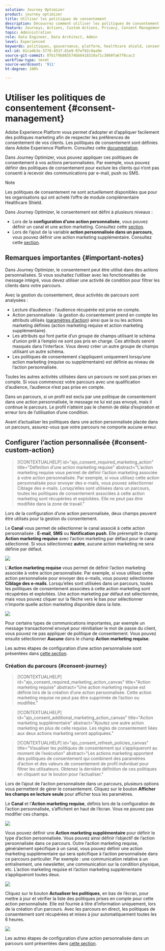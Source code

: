 ```yaml
---
solution: Journey Optimizer
product: journey optimizer
title: Utiliser les politiques de consentement
description: Découvrez comment utiliser les politiques de consentement d’Adobe Experience Platform.
feature: Journeys, Actions, Custom Actions, Privacy, Consent Management
topic: Administration
role: Data Engineer, Data Architect, Admin
level: Experienced
keywords: politiques, gouvernance, platform, healthcare shield, consentement
exl-id: 01ca4b3e-3778-4537-81e9-97ef92c9aa9e
source-git-commit: 07b1f9b885574bb6418310a71c3060fa67f6cac3
workflow-type: tm+mt
source-wordcount: '911'
ht-degree: 100%

---
```


# Utiliser les politiques de consentement {#consent-management}

Adobe Experience Platform vous permet d’adopter et d’appliquer facilement des politiques marketing afin de respecter les préférences de consentement de vos clients. Les politiques de consentement sont définies dans Adobe Experience Platform. Consultez cette [documentation](https://experienceleague.adobe.com/docs/experience-platform/data-governance/policies/user-guide.html?lang=fr#consent-policy).

Dans Journey Optimizer, vous pouvez appliquer ces politiques de consentement à vos actions personnalisées. Par exemple, vous pouvez définir des politiques de consentement pour exclure les clients qui n’ont pas consenti à recevoir des communications par e-mail, push ou SMS.

>[!NOTE]
>
>Les politiques de consentement ne sont actuellement disponibles que pour les organisations qui ont acheté l’offre de module complémentaire Healthcare Shield.

Dans Journey Optimizer, le consentement est défini à plusieurs niveaux :

* Lors de la **configuration d’une action personnalisée**, vous pouvez définir un canal et une action marketing. Consultez cette [section](../action/consent.md#consent-custom-action).
* Lors de l’ajout de la variable **action personnalisée dans un parcours**, vous pouvez définir une action marketing supplémentaire. Consultez cette [section](../action/consent.md#consent-journey).

## Remarques importantes {#important-notes}

Dans Journey Optimizer, le consentement peut être utilisé dans des actions personnalisées. Si vous souhaitez l’utiliser avec les fonctionnalités de message intégré, vous devez utiliser une activité de condition pour filtrer les clients dans votre parcours.

Avec la gestion du consentement, deux activités de parcours sont analysées :

* Lecture d’audience : l’audience récupérée est prise en compte.
* Action personnalisée : la gestion du consentement prend en compte les attributs utilisés ([paramètres d’action](../action/about-custom-action-configuration.md#define-the-message-parameters)) ainsi que la ou les actions marketing définies (action marketing requise et action marketing supplémentaire).
* Les attributs qui font partie d’un groupe de champs utilisant le schéma d’union prêt à l’emploi ne sont pas pris en charge. Ces attributs seront masqués dans l’interface. Vous devez créer un autre groupe de champs utilisant un autre schéma.
* Les politiques de consentement s’appliquent uniquement lorsqu’une action marketing (requise ou supplémentaire) est définie au niveau de l’action personnalisée.

Toutes les autres activités utilisées dans un parcours ne sont pas prises en compte. Si vous commencez votre parcours avec une qualification d’audience, l’audience n’est pas prise en compte.

Dans un parcours, si un profil est exclu par une politique de consentement dans une action personnalisée, le message ne lui est pas envoyé, mais il continue le parcours. Le profil n’atteint pas le chemin de délai d’expiration et erreur lors de l’utilisation d’une condition.

Avant d’actualiser les politiques dans une action personnalisée placée dans un parcours, assurez-vous que votre parcours ne comporte aucune erreur.

<!--
There are two types of latency regarding the use of consent policies:

* **User latency**: the delay from the time a profile changes a consent settings to the moment it is applied in Experience Platform. This can take up to 48h. 
* **Consent policy latency**: the delay from the time a consent policy is created or updated to the moment it is applied. This can take up to 6 hours
-->

## Configurer l’action personnalisée {#consent-custom-action}

>[!CONTEXTUALHELP]
>id="ajo_consent_required_marketing_action"
>title="Définition d’une action marketing requise"
>abstract="L’action marketing requise vous permet de définir l’action marketing associée à votre action personnalisée. Par exemple, si vous utilisez cette action personnalisée pour envoyer des e-mails, vous pouvez sélectionner Ciblage des e-mails. Lorsqu’elles sont utilisées dans un parcours, toutes les politiques de consentement associées à cette action marketing sont récupérées et exploitées. Elle ne peut pas être modifiée dans la zone de travail."

Lors de la configuration d’une action personnalisée, deux champs peuvent être utilisés pour la gestion du consentement.

Le **Canal** vous permet de sélectionner le canal associé à cette action personnalisée : **E-mail**, **SMS** ou **Notification push**. Elle préremplit le champ **Action marketing requise** avec l’action marketing par défaut pour le canal sélectionné. Si vous sélectionnez **autre**, aucune action marketing ne sera définie par défaut.

![](assets/consent1.png)

L’**Action marketing requise** vous permet de définir l’action marketing associée à votre action personnalisée. Par exemple, si vous utilisez cette action personnalisée pour envoyer des e-mails, vous pouvez sélectionner **Ciblage des e-mails**. Lorsqu’elles sont utilisées dans un parcours, toutes les politiques de consentement associées à cette action marketing sont récupérées et exploitées. Une action marketing par défaut est sélectionnée, mais vous pouvez cliquer sur la flèche vers le bas pour sélectionner n’importe quelle action marketing disponible dans la liste.

![](assets/consent2.png)

Pour certains types de communications importantes, par exemple un message transactionnel envoyé pour réinitialiser le mot de passe du client, vous pouvez ne pas appliquer de politique de consentement. Vous pouvez ensuite sélectionner **Aucune** dans le champ **Action marketing requise**.

Les autres étapes de configuration d’une action personnalisée sont présentées dans [cette section](../action/about-custom-action-configuration.md#consent-management).

### Création du parcours {#consent-journey}

>[!CONTEXTUALHELP]
>id="ajo_consent_required_marketing_action_canvas"
>title="Action marketing requise"
>abstract="Une action marketing requise est définie lors de la création d’une action personnalisée. Cette action marketing requise ne peut pas être supprimée de l’action ou modifiée."

>[!CONTEXTUALHELP]
>id="ajo_consent_additional_marketing_action_canvas"
>title="Action marketing supplémentaire"
>abstract="Ajoutez une autre action marketing en plus de celle requise. Les règles de consentement liées aux deux actions marketing seront appliquées."

>[!CONTEXTUALHELP]
>id="ajo_consent_refresh_policies_canvas"
>title="Visualiser les politiques de consentement qui s’appliqueront au moment de l’exécution"
>abstract="Les actions marketing apportent des politiques de consentement qui combinent des paramètres d’action et des valeurs de consentement de profil individuel pour filtrer les utilisateurs. Obtenez la dernière définition de ces politiques en cliquant sur le bouton pour l’actualiser."

Lors de l’ajout de l’action personnalisée dans un parcours, plusieurs options vous permettent de gérer le consentement. Cliquez sur le bouton **Afficher les champs en lecture seule** pour afficher tous les paramètres.

Le **Canal** et l’**Action marketing requise**, définis lors de la configuration de l’action personnalisée, s’affichent en haut de l’écran. Vous ne pouvez pas modifier ces champs.

![](assets/consent4.png)

Vous pouvez définir une **Action marketing supplémentaire** pour définir le type d’action personnalisée. Vous pouvez ainsi définir l’objectif de l’action personnalisée dans ce parcours. Outre l’action marketing requise, généralement spécifique à un canal, vous pouvez définir une action marketing supplémentaire qui sera spécifique à l’action personnalisée dans ce parcours particulier. Par exemple : une communication relative à un entraînement, une newsletter, une communication sur la condition physique, etc. L’action marketing requise et l’action marketing supplémentaire s’appliqueront toutes deux.

![](assets/consent3.png)

Cliquez sur le bouton **Actualiser les politiques**, en bas de l’écran, pour mettre à jour et vérifier la liste des politiques prises en compte pour cette action personnalisée. Elle est fournie à titre d’information uniquement, lors de la création d’un parcours. Avec les parcours en direct, les politiques de consentement sont récupérées et mises à jour automatiquement toutes les 6 heures.

![](assets/consent5.png)

<!--
The following data is taken into account for consent:

* marketing actions and additional marketing actions defined in the custom action
* action parameters defined in the custom action, see this [section](../action/about-custom-action-configuration.md#define-the-message-parameters) 
* attributes used as criteria in a segment when the journey starts with a Read segment, see this [section](../building-journeys/read-audience.md) 

>[!NOTE]
>
>Please note that there can be a latency when updating the list of policies applied, refer to this [this section](../action/consent.md#important-notes).
-->

Les autres étapes de configuration d’une action personnalisée dans un parcours sont présentées dans [cette section](../building-journeys/using-custom-actions.md).
